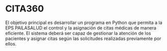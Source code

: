 # CITA360
El objetivo principal es desarrollar un programa en Python que permita a la EPS PAILASALUD el control y la asignación de citas médicas de manera eficiente. El sistema deberá ser capaz de gestionar la atención de los pacientes y asignar citas según las solicitudes realizadas previamente por ellos.

